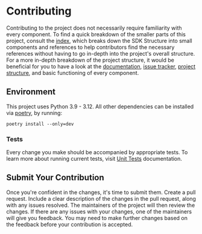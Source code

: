 # Contributing

Contributing to the project does not necessarily require familiarity with every component. To find a quick breakdown
of the smaller parts of this project, consult the [index](index.md), which breaks down the SDK Structure into small
components and references to help contributors find the necessary references without having to go in-depth into the
project's overall structure. For a more in-depth breakdown of the project structure, it would be beneficial for you
to have a look at the [documentation](vmware.github.io/vmware-aria-operations-integration-sdk/),
[issue tracker](https://github.com/vmware/vmware-aria-operations-integration-sdk/issues),
[project structure](index.md), and basic functioning of every component.

## Environment
This project uses Python 3.9 - 3.12. All other dependencies can be installed via [poetry](https://python-poetry.org/),
by running:

```shell
poetry install --only=dev
```

### Tests
Every change you make should be accompanied by appropriate tests. To learn more about running current tests, visit
[Unit Tests](tests.md) documentation.

## Submit Your Contribution

Once you're confident in the changes, it's time to submit them. Create a pull request. Include a clear description
of the changes in the pull request, along with any issues resolved. The maintainers of the project will then review
the changes. If there are any issues with your changes, one of the maintainers will give you feedback. You may need
to make further changes based on the feedback before your contribution is accepted.
